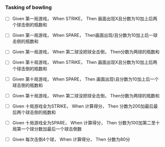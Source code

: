 ### Tasking of bowling

   - [ ] Given 第一局游戏， When STRIKE， Then 画面出现X且分数为10加上后两个球击倒的瓶数和
   
   - [ ] Given 第一局游戏， When SPARE， Then画面出现/且分数为10加上后一球击倒的瓶数和
   
   - [ ] Given 第一局游戏， When 第二球没把球全击倒， Then分数为两球的瓶数和
   
   - [ ] Given 第十局游戏， When STRIKE， Then 画面出现X且分数为10加上后两个球击倒的瓶数和
   
   - [ ] Given 第十局游戏， When SPARE， Then 画面出现\且分数为10加上后一个球击倒的瓶数和
   
   - [ ] Given 第十局游戏， When 第二球没把球全击倒， Then分数为两球的瓶数和
   
   - [ ] Given 十局游戏全为STRIKE， When 计算得分， Then 分数为200加最后最后两个球击倒的瓶数和
   
   - [ ] Given 十局游戏全为SPARE， When 计算得分， Then 分数为100加第二至十局第一个球分数加最后一个球击倒数
   
   - [ ] Given 每次击倒4个球， When 计算得分， Then 分数为80分
